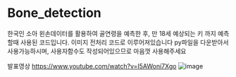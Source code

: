 # Bone_detection


한국인 소아 왼손데이터를 활용하여 골연령을 예측한 후, 만 18세 예상되는 키 까지 예측할때 사용된 코드입니다.
이미지 전처리 코드로 이루어져있습니다
py파일을 다운받아서 사용가능하시며, 사용자함수도 작성되어있으므로 마음껏 사용해주세요


발표영상 https://www.youtube.com/watch?v=I5AWoni7Xgo
![image](https://user-images.githubusercontent.com/60502036/147628931-a9cff86b-87fe-48f4-9f62-2d2ec3c53c9f.png)

